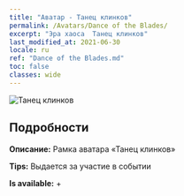 ```yaml
---
title: "Аватар - Танец клинков"
permalink: /Avatars/Dance of the Blades/
excerpt: "Эра хаоса  Танец клинков"
last_modified_at: 2021-06-30
locale: ru
ref: "Dance of the Blades.md"
toc: false
classes: wide
---
```

 ![Танец клинков](/images/a/avatarFrame_26.png)

## Подробности

 **Описание:** Рамка аватара «Танец клинков» 

 **Tips:** Выдается за участие в событии 

 **Is available:**  + 

